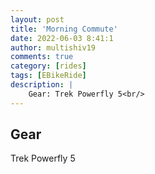 ```yaml
---
layout: post
title: 'Morning Commute'
date: 2022-06-03 8:41:1
author: multishiv19
comments: true
category: [rides]
tags: [EBikeRide]
description: |
    Gear: Trek Powerfly 5<br/>
---
```


## Gear
Trek Powerfly 5



<div width='100%' class='strava-embed-placeholder' data-embed-type='activity' data-embed-id='7245151533'></div>
<script src='https://strava-embeds.com/embed.js'></script>
